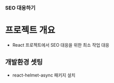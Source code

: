 ### SEO 대응하기

# 프로젝트 개요

- React 프로젝트에서 SEO 대응을 위한 최소 작업 대응

## 개발환경 셋팅

- react-helmet-async 패키지 설치
